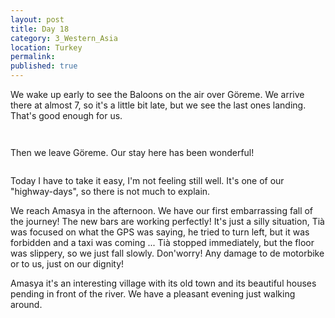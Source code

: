 ```yaml
---
layout: post
title: Day 18
category: 3_Western_Asia
location: Turkey
permalink: 
published: true
---
```


We wake up early to see the Baloons on the air over Göreme. We arrive there at almost 7, so it's a little bit late, but we see the last ones landing. That's good enough for us. 

<p><a
href="https://lh3.googleusercontent.com/WKFiNNygkT9euiXDRQnNO-q_64NYLPcLBbQNO-0GNEHY64eh1k7CNkBmNzUS7keopdBbtDuIWVALSrbIc-KChF7m97kolxdywhLChntpGVC8tDCB0-QwyF5B7k-wg05FVSK6I-B-pzHGaV7MaTqVzm03NrVWIi-WxDy3BEQAwHtidTXzzltDkPd8zQgWTxeqCs8k8_IVz05sRY4XAv3ifONm1WcL_D9mbpMhIZLy0IX_bicuavEJ4cWqL7KTg57MXWSJ5m7mmxxr0ino097tdKx5Q6SA-OBk3qniG6rlNufQHnCTCwUxNT2vbgr3ZVcITnvBt_dDIX3VK27bqb4mNm1oDXQ6Hz95MKNFXkarsUIdlCs0wQys6rFIzP1eRjFzZQd8XaShnppQXzU_lXY8zO-VvTxMFd80bbFFZX0DGGMf_DOr87i_bgsj79topADwl4Yb6j7TdHZYQPlLKUq0Adhz-9bxML2XzBThzHGoK75kugTjh_YGuyNdxf6n_MdCDJsHu3qzC-txhv3Y3Stg0DH1rYsGkr-Nc6nJVjlVh2aA08DjUGLIDy8dr-32LmvD3D0OwVWX7Gj3mKeUuQFKF-SzSryMkagTh-pvFLfgXqbLqjuQmEjnGNUdzn2s8YpJB_0spk7Al3BqmfXXKxrlrw0ah5gHjX2RCw=w1059-h794-no"><img 
src="https://lh3.googleusercontent.com/WKFiNNygkT9euiXDRQnNO-q_64NYLPcLBbQNO-0GNEHY64eh1k7CNkBmNzUS7keopdBbtDuIWVALSrbIc-KChF7m97kolxdywhLChntpGVC8tDCB0-QwyF5B7k-wg05FVSK6I-B-pzHGaV7MaTqVzm03NrVWIi-WxDy3BEQAwHtidTXzzltDkPd8zQgWTxeqCs8k8_IVz05sRY4XAv3ifONm1WcL_D9mbpMhIZLy0IX_bicuavEJ4cWqL7KTg57MXWSJ5m7mmxxr0ino097tdKx5Q6SA-OBk3qniG6rlNufQHnCTCwUxNT2vbgr3ZVcITnvBt_dDIX3VK27bqb4mNm1oDXQ6Hz95MKNFXkarsUIdlCs0wQys6rFIzP1eRjFzZQd8XaShnppQXzU_lXY8zO-VvTxMFd80bbFFZX0DGGMf_DOr87i_bgsj79topADwl4Yb6j7TdHZYQPlLKUq0Adhz-9bxML2XzBThzHGoK75kugTjh_YGuyNdxf6n_MdCDJsHu3qzC-txhv3Y3Stg0DH1rYsGkr-Nc6nJVjlVh2aA08DjUGLIDy8dr-32LmvD3D0OwVWX7Gj3mKeUuQFKF-SzSryMkagTh-pvFLfgXqbLqjuQmEjnGNUdzn2s8YpJB_0spk7Al3BqmfXXKxrlrw0ah5gHjX2RCw=w1059-h794-no" class="oversize" alt=""></a></p>

<p><a
href="https://lh3.googleusercontent.com/X4S89v_JYi2RPno_cwIueap1AKAH1_PWxC3P_XD6TVo0-jVDOOcJ0QSiaXMEr_S0Hn2jS_ltQ2e5GYxMBeibG17ON3JbHp_eDA0mzLkeUpaEcHQ3lagPkK-HJbOf9_0QJko6kzyL3cI6HWaSEQUFQDxZc-dWKGuqDwsYzBmGlj2ZgAiKw5baovbga5KkZhFTF5R_VbHfjdfktONvm7ZZuWnRruf14MdXuRCJvWGx_48LFe4vfHTtKolNDYDglbpgayVn1irDYCFktVL9UC4oDW-IUb59EO9teT_28X6X4CBvcpg0JPirCgeqKAznKX-CBLhm-xhidaBc36bem8dUkMWr4qn0tZoF9HuYmeDO3M7AxvGmjR7xnem3WfBmUpwHd6LHBdg9z7KiNYjow5eE2S8Yru5ZNGlQlQCf_SAlrOfw2BgpcE6j8u6w2vGotlY83B2kpXRT2xsmbYEtmQ9P0DCXYafsL1_xzMR4u_pBGT3sqFxbChTa7csifJjQCmIeEl-0IwTXsBfNQB-Vx6shGuRARU5afxuZt4Hut9eZOGxpsjmo8T4GHuKIa8Scj8Ie6vasV9PeoJNWkixMSKUOVqvwGCG3A1vqKBda4M1ZUvH9Qb8KsMeNTgrJdDn6OVS0e8BKIFel9PGjP8aUEo-Bg3iUZwKrTnaQzg=w1059-h794-no"><img 
src="https://lh3.googleusercontent.com/X4S89v_JYi2RPno_cwIueap1AKAH1_PWxC3P_XD6TVo0-jVDOOcJ0QSiaXMEr_S0Hn2jS_ltQ2e5GYxMBeibG17ON3JbHp_eDA0mzLkeUpaEcHQ3lagPkK-HJbOf9_0QJko6kzyL3cI6HWaSEQUFQDxZc-dWKGuqDwsYzBmGlj2ZgAiKw5baovbga5KkZhFTF5R_VbHfjdfktONvm7ZZuWnRruf14MdXuRCJvWGx_48LFe4vfHTtKolNDYDglbpgayVn1irDYCFktVL9UC4oDW-IUb59EO9teT_28X6X4CBvcpg0JPirCgeqKAznKX-CBLhm-xhidaBc36bem8dUkMWr4qn0tZoF9HuYmeDO3M7AxvGmjR7xnem3WfBmUpwHd6LHBdg9z7KiNYjow5eE2S8Yru5ZNGlQlQCf_SAlrOfw2BgpcE6j8u6w2vGotlY83B2kpXRT2xsmbYEtmQ9P0DCXYafsL1_xzMR4u_pBGT3sqFxbChTa7csifJjQCmIeEl-0IwTXsBfNQB-Vx6shGuRARU5afxuZt4Hut9eZOGxpsjmo8T4GHuKIa8Scj8Ie6vasV9PeoJNWkixMSKUOVqvwGCG3A1vqKBda4M1ZUvH9Qb8KsMeNTgrJdDn6OVS0e8BKIFel9PGjP8aUEo-Bg3iUZwKrTnaQzg=w1059-h794-no" class="oversize" alt=""></a></p>

Then we leave Göreme. Our stay here has been wonderful!

<p><a
href="https://lh3.googleusercontent.com/U4XaNonmYukaX56Do-jX-KXLslyvHXhqeaFgK1ms8tn_IpvZS7kFZrg1M2Mvs5xM2HqqDxDGkFMF8Q4KmpXIA68sQ4Equicz0B1tQ1RMs-MKbj4WeIEgkCttKB9HMrPUoQGRAhkJ93jsY9XdCxJ3Zlwl5fsqLEuAJzR0cSVfNh4Wxf5TRKyKI3S36CPrwKldUpM5lHh1h5CeCp1-q1FZ6BKoksBCRhvLjvlS47Zqyn9HjkSrnZsvMO0rgTzqIhVQ3wn9Aa-P0I-tcfyPAl54FUwG4K0DiTJZ3WW0a-LqnVyqOALSTsCwU6Ipcuv6aHTw2DSXLTszfMCLQsLR-DG6g8yi_gCRdEqfTS3ksgGiC1e4694Cs71MrM_SwnGlAdQTULKAHRMCVGsKx4_RPiW9wQ8DZDK__Ve2cHD8f-pLC45TaGVLMkLGuNzg72fTrqtqAJ3GPHGEZx4Y5DSDQQjFHgk-ktUjKlYxvYcEH883BtTRKSEmvVLVGPnLUDZuywzBml_u-gHulmG2HBJtJW4FMWdZwZgJaLBZUhDJ3eBR3rILBxn_oxt4kjlVio8bfU1nFAfOCVyDxoYeKTWQ02UIA7oDSAvay52vDNgH0yx3jW9MvQXGVpM2unAKxwrbatJDr76xiiPQamtLIXMfHX1ACTOnLDfgsMqbWw=w845-h634-no"><img 
src="https://lh3.googleusercontent.com/U4XaNonmYukaX56Do-jX-KXLslyvHXhqeaFgK1ms8tn_IpvZS7kFZrg1M2Mvs5xM2HqqDxDGkFMF8Q4KmpXIA68sQ4Equicz0B1tQ1RMs-MKbj4WeIEgkCttKB9HMrPUoQGRAhkJ93jsY9XdCxJ3Zlwl5fsqLEuAJzR0cSVfNh4Wxf5TRKyKI3S36CPrwKldUpM5lHh1h5CeCp1-q1FZ6BKoksBCRhvLjvlS47Zqyn9HjkSrnZsvMO0rgTzqIhVQ3wn9Aa-P0I-tcfyPAl54FUwG4K0DiTJZ3WW0a-LqnVyqOALSTsCwU6Ipcuv6aHTw2DSXLTszfMCLQsLR-DG6g8yi_gCRdEqfTS3ksgGiC1e4694Cs71MrM_SwnGlAdQTULKAHRMCVGsKx4_RPiW9wQ8DZDK__Ve2cHD8f-pLC45TaGVLMkLGuNzg72fTrqtqAJ3GPHGEZx4Y5DSDQQjFHgk-ktUjKlYxvYcEH883BtTRKSEmvVLVGPnLUDZuywzBml_u-gHulmG2HBJtJW4FMWdZwZgJaLBZUhDJ3eBR3rILBxn_oxt4kjlVio8bfU1nFAfOCVyDxoYeKTWQ02UIA7oDSAvay52vDNgH0yx3jW9MvQXGVpM2unAKxwrbatJDr76xiiPQamtLIXMfHX1ACTOnLDfgsMqbWw=w845-h634-no" class="oversize" alt=""></a></p>

Today I have to take it easy, I'm not feeling still well. It's one of our "highway-days", so there is not much to explain.

We reach Amasya in the afternoon. We have our first embarrassing fall of the journey! The new bars are working perfectly! It's just a silly situation, Tià was focused on what the GPS was saying, he tried to turn left, but it was forbidden and a taxi was coming ... Tià stopped immediately, but the floor was slippery, so we just fall slowly. Don'worry! Any damage to de motorbike or to us, just on our dignity!

Amasya it's an interesting village with its old town and its beautiful houses pending in front of the river. We have a pleasant evening just walking around.

<p><a
href="https://lh3.googleusercontent.com/XkUXwSGn68sUjTuTse3FCF4j5OfAPRt72g_oyQHUX5P8-yCNv6T7tm50V-pEjUg-P8pvR6dvT_NrS5Az5_398YQ_IeuuH8dz-1N9GWq25ABX4bHdk2ahcNHg2cF1hfHPg757DBB1iO2V08NxTanx6CIcj3Ar54CLg_aNkV9WBoFp3o_xlpb4nR-vVkmt1e1odNHxkkjddoAPlYeCbnzFbG2f0lz96UcHAg39A-RQ8liGdIeZ4jetn4m6I9yYEswxsV5PGuty7EVG5Jq9YOsrwfqzmxT_Lj1qV6nVRj6YMy2mjeGOUTSaCZ544GA5tjYTG3xF8UaV99LIn9nutYMd9uQEBCH0XdOC-oipg7RDxv41N3RXWpM78g3lR-D8FVOMbGE-645qqbZFBPtYO2aYGg5b_ncqID4FJMvV47VVqtcKdIzDaY6DeLpSEW-i_1bo7r9ak_rv9GObLK-Ki5fMUdp6RJhvxwpajafGLB8Lh2vbc-z5zQ842lNbYu_QWu4QOVLidRi0knu4o0GHZ7kGzze_Y1uEApsc9KLa4k5L4UjKNOwwzLerB8CBsE5TU3c_7P00JbPGgQ5KMKI87_XFe4Lqxa3v1fiN_2pwBa5TPM0iCgjNTGjmdJAXiisyy5iU60GpqC85TOk5PhsdJ8KbiAffkSzF4dAOLQ=w845-h634-no"><img 
src="https://lh3.googleusercontent.com/XkUXwSGn68sUjTuTse3FCF4j5OfAPRt72g_oyQHUX5P8-yCNv6T7tm50V-pEjUg-P8pvR6dvT_NrS5Az5_398YQ_IeuuH8dz-1N9GWq25ABX4bHdk2ahcNHg2cF1hfHPg757DBB1iO2V08NxTanx6CIcj3Ar54CLg_aNkV9WBoFp3o_xlpb4nR-vVkmt1e1odNHxkkjddoAPlYeCbnzFbG2f0lz96UcHAg39A-RQ8liGdIeZ4jetn4m6I9yYEswxsV5PGuty7EVG5Jq9YOsrwfqzmxT_Lj1qV6nVRj6YMy2mjeGOUTSaCZ544GA5tjYTG3xF8UaV99LIn9nutYMd9uQEBCH0XdOC-oipg7RDxv41N3RXWpM78g3lR-D8FVOMbGE-645qqbZFBPtYO2aYGg5b_ncqID4FJMvV47VVqtcKdIzDaY6DeLpSEW-i_1bo7r9ak_rv9GObLK-Ki5fMUdp6RJhvxwpajafGLB8Lh2vbc-z5zQ842lNbYu_QWu4QOVLidRi0knu4o0GHZ7kGzze_Y1uEApsc9KLa4k5L4UjKNOwwzLerB8CBsE5TU3c_7P00JbPGgQ5KMKI87_XFe4Lqxa3v1fiN_2pwBa5TPM0iCgjNTGjmdJAXiisyy5iU60GpqC85TOk5PhsdJ8KbiAffkSzF4dAOLQ=w845-h634-no" class="oversize" alt=""></a></p>

<p><a
href="https://lh3.googleusercontent.com/X2rDgr2L8-frR3DTKA8LVFsoL_mXZiaLKT3LZxE6_efiW9xJuJqtPTVQk1wx9kPHcz16OVYaHQJl4XvQtx8buE5Eh9khcVBXCca1bd6nQHjdq0psEZykh8AB76EIR_DRu_RkRcHN58C0E1C80BVypEAhYV-iLOwYG96A61C3gLi3eZS5HUKjq3b46KDGgk5WBnyJkqVjRzvC-FqDix2k31_SzjOtqOrAxnqmHZvnXgeT2d0aXmcZ7CeQVkIwmZscNDZRAtZ1P9Q8Iyg1EQFma3tei9xRq00M4xTbYnojmAoQ5amDgO6SVJRfUt7yUJeDOEur0BXJyBU1ElOfMidCnWDY-gSc_cyMZkvCVGuM0d5vzV8Ja11x32J8lqG5PNOQT1Xu7vDw-ZmWIDTBnTubyoIienhflI-_RzuNNnTpgZ44hqZtiAiqW0vG9Yd2cs28WaRHRW_QQinEn0R5DUYg_RY-rpo_QXePqJb4YYoCWxe_oh3gwS7Dhs3UGox-IKI3-TmmBBdY1WgJgMtlhqdxvSYy0G6oqQk0j516VtcgkniAMul1Euu0RQ9igRirFcviVerw0ReoOaAKpbbH0mEyD0fLNUe9ZW7OLO-1ybn3qzZMAEkxdo0hr28hiyQ2UGUPnhiPpVHIoE01gJ4scw3BNflyn6IOrQOmAw=w845-h634-no"><img 
src="https://lh3.googleusercontent.com/X2rDgr2L8-frR3DTKA8LVFsoL_mXZiaLKT3LZxE6_efiW9xJuJqtPTVQk1wx9kPHcz16OVYaHQJl4XvQtx8buE5Eh9khcVBXCca1bd6nQHjdq0psEZykh8AB76EIR_DRu_RkRcHN58C0E1C80BVypEAhYV-iLOwYG96A61C3gLi3eZS5HUKjq3b46KDGgk5WBnyJkqVjRzvC-FqDix2k31_SzjOtqOrAxnqmHZvnXgeT2d0aXmcZ7CeQVkIwmZscNDZRAtZ1P9Q8Iyg1EQFma3tei9xRq00M4xTbYnojmAoQ5amDgO6SVJRfUt7yUJeDOEur0BXJyBU1ElOfMidCnWDY-gSc_cyMZkvCVGuM0d5vzV8Ja11x32J8lqG5PNOQT1Xu7vDw-ZmWIDTBnTubyoIienhflI-_RzuNNnTpgZ44hqZtiAiqW0vG9Yd2cs28WaRHRW_QQinEn0R5DUYg_RY-rpo_QXePqJb4YYoCWxe_oh3gwS7Dhs3UGox-IKI3-TmmBBdY1WgJgMtlhqdxvSYy0G6oqQk0j516VtcgkniAMul1Euu0RQ9igRirFcviVerw0ReoOaAKpbbH0mEyD0fLNUe9ZW7OLO-1ybn3qzZMAEkxdo0hr28hiyQ2UGUPnhiPpVHIoE01gJ4scw3BNflyn6IOrQOmAw=w845-h634-no" class="oversize" alt=""></a></p>

